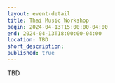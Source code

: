 ```yaml
---
layout: event-detail
title: Thai Music Workshop
begin: 2024-04-13T15:00:00-04:00
end: 2024-04-13T18:00:00-04:00
location: TBD
short_description:
published: true
---
```


TBD
